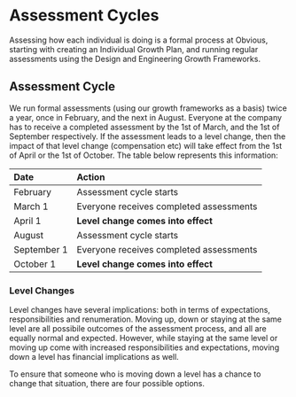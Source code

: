 # Assessment Cycles

Assessing how each individual is doing is a formal process at Obvious, starting with creating an Individual Growth Plan, and running regular assessments using the Design and Engineering Growth Frameworks.

## Assessment Cycle

We run formal assessments \(using our growth frameworks as a basis\) twice a year, once in February, and the next in August. Everyone at the company has to receive a completed assessment by the 1st of March, and the 1st of September respectively. If the assessment leads to a level change, then the impact of that level change \(compensation etc\) will take effect from the 1st of April or the 1st of October. The table below represents this information:

| Date | Action |
| :--- | :--- |
| February | Assessment cycle starts |
| March 1 | Everyone receives completed assessments |
| April 1 | **Level change comes into effect** |
| August | Assessment cycle starts |
| September 1 | Everyone receives completed assessments |
| October 1 | **Level change comes into effect** |

### Level Changes

Level changes have several implications: both in terms of expectations, responsibilities and renumeration. Moving up, down or staying at the same level are all possibile outcomes of the assessment process, and all are equally normal and expected. However, while staying at the same level or moving up come with increased responsibilities and expectations, moving down a level has financial implications as well.

To ensure that someone who is moving down a level has a chance to change that situation, there are four possible options.

